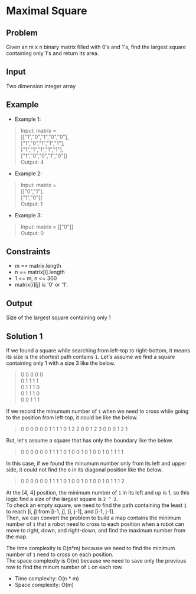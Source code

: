 # Maximal Square

## Problem

Given an m x n binary matrix filled with 0's and 1's, find the largest square containing only 1's and return its area.

## Input

Two dimension integer array

## Example

- Example 1:

>Input: matrix =  
[["1","0","1","0","0"],  
["1","0","1","1","1"],  
["1","1","1","1","1"],  
["1","0","0","1","0"]]  
Output: 4

- Example 2:

>Input: matrix =  
[["0","1"],  
["1","0"]]  
Output: 1

- Example 3:

>Input: matrix = [["0"]]  
Output: 0

## Constraints

- m == matrix.length
- n == matrix[i].length
- 1 <= m, n <= 300
- matrix[i][j] is '0' or '1'.

## Output

Size of the largest square containing only 1

## Solution 1

If we found a square while searching from left-top to right-bottom, it means its size is the shortest path contains `1`. Let's assume we find a square containing only 1 with a size 3 like the below.

>0 0 0 0 0  
0 1 1 1 1  
0 1 1 1 0  
0 1 1 1 0  
0 0 1 1 1

If we record the minumum number of `1` when we need to cross while going to the position from left-top, it could be like the below.

>0 0 0 0 0
0 1 1 1 1
0 1 2 2 0
0 1 2 3 0
0 0 1 2 1

But, let's assume a square that has only the boundary like the below.

>0 0 0 0 0
0 1 1 1 1
0 1 0 0 1
0 1 0 0 1
0 1 1 1 1

In this case, if we found the minumum number only from its left and upper side, it could not find the `0` in its diagonal position like the below.

>0 0 0 0 0
0 1 1 1 1
0 1 0 0 1
0 1 0 0 1
0 1 1 1 2

At the [4, 4] position, the minimum number of `1` in its left and up is 1, so this logic find a size of the largest square is `2 ^ 2`.  
To check an empty square, we need to find the path containing the least `1` to reach [i, j] from [i-1, j], [i, j-1], and [i-1, j-1].  
Then, we can convert the problem to build a map contains the minimum number of `1` that a robot need to cross to each position when a robot can move to right, down, and right-down, and find the maximum number from the map.

The time complexity is O(n*m) because we need to find the minimum number of `1` need to cross on each position.  
The space complexity is O(m) because we need to save only the previous row to find the minum number of `1` on each row.

- Time complexity: O(n * m)
- Space complexity: O(m)
